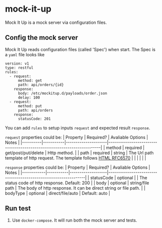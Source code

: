 # mock-it-up
Mock It Up is a mock server via configuration files.

## Config the mock server
Mock It Up reads configuration files (called 'Spec') when start.
The Spec is a ```yaml``` file looks like
```
version: v1
type: restful
rules:
  - request:
      method: get
      path: api/orders/{id}
    response:
      body: /etc/mockitup.d/payloads/order.json
      delay: 100
  - request:
      method: put
      path: api/orders
    response:
      statusCode: 201
```

You can add ```rules``` to setup inputs ```request``` and expected result ```response```.

```request``` properties could be:
| Property | Required? | Avaliable Options   | Notes                                                                    |
|----------|-----------|---------------------|--------------------------------------------------------------------------|
| method   | required  | get/post/put/delete | Http method.                                                             |
| path     | required  | string              | The Url path template of http request. The template follows [HTML RFC6570](https://tools.ietf.org/html/rfc6570) |
|          |           |                     |                                                                          |

```response``` properties could be:
| Property   | Required? | Avaliable Options | Notes                                                            |
|------------|-----------|-------------------|------------------------------------------------------------------|
| statusCode | optional  |                   | The status code of http response. Default: 200                   |
| body       | optional  | string/file path  | The body of http response. It can be direct string or file path. |
| bodyType   | optional  | direct/file/auto  | Default: auto                                                    |

## Run test
1. Use ```docker-compose```. It will run both the mock server and tests.
